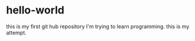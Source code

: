 # hello-world
this is my first git hub repository
I'm trying to learn programming. this is my attempt.
